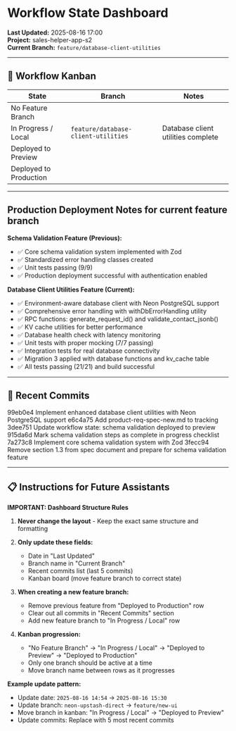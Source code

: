# Workflow State Dashboard

**Last Updated:** 2025-08-16 17:00  
**Project:** sales-helper-app-s2  
**Current Branch:** `feature/database-client-utilities`

---

## 🚦 Workflow Kanban

| State                  | Branch                | Notes                |
|-------------------------|-----------------------|----------------------|
| No Feature Branch       |                       |                      |
| In Progress / Local     | `feature/database-client-utilities` | Database client utilities complete |
| Deployed to Preview     |                       |                      |
| Deployed to Production  |                       |                      |

---

## Production Deployment Notes for current feature branch

**Schema Validation Feature (Previous):**
- ✅ Core schema validation system implemented with Zod
- ✅ Standardized error handling classes created
- ✅ Unit tests passing (9/9)
- ✅ Production deployment successful with authentication enabled

**Database Client Utilities Feature (Current):**
- ✅ Environment-aware database client with Neon PostgreSQL support
- ✅ Comprehensive error handling with withDbErrorHandling utility
- ✅ RPC functions: generate_request_id() and validate_contact_jsonb()
- ✅ KV cache utilities for better performance
- ✅ Database health check with latency monitoring
- ✅ Unit tests with proper mocking (7/7 passing)
- ✅ Integration tests for real database connectivity
- ✅ Migration 3 applied with database functions and kv_cache table
- ✅ All tests passing (21/21) and build successful

---

## 📝 Recent Commits
99eb0e4 Implement enhanced database client utilities with Neon PostgreSQL support
e6c4a75 Add product-req-spec-new.md to tracking
3dee751 Update workflow state: schema validation deployed to preview
915da6d Mark schema validation steps as complete in progress checklist
7a273c8 Implement core schema validation system with Zod
3fecc94 Remove section 1.3 from spec document and prepare for schema validation feature

---

## 📋 Instructions for Future Assistants

**IMPORTANT: Dashboard Structure Rules**

1. **Never change the layout** - Keep the exact same structure and formatting
2. **Only update these fields:**
   - Date in "Last Updated" 
   - Branch name in "Current Branch"
   - Recent commits list (last 5 commits)
   - Kanban board (move feature branch to correct state)

3. **When creating a new feature branch:**
   - Remove previous feature from "Deployed to Production" row
   - Clear out all commits in "Recent Commits" section
   - Add new feature branch to "In Progress / Local" row

4. **Kanban progression:**
   - "No Feature Branch" → "In Progress / Local" → "Deployed to Preview" → "Deployed to Production"
   - Only one branch should be active at a time
   - Move branch name between rows as it progresses

**Example update pattern:**
- Update date: `2025-08-16 14:54` → `2025-08-16 15:30`
- Update branch: `neon-upstash-direct` → `feature/new-ui`
- Move branch in kanban: "In Progress / Local" → "Deployed to Preview"
- Update commits: Replace with 5 most recent commits
